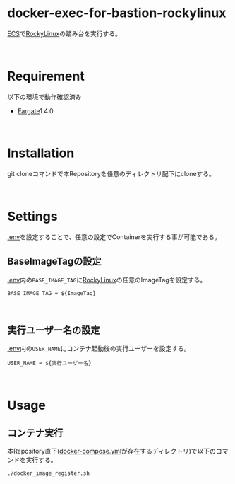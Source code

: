 # docker-exec-for-bastion-rockylinux
[ECS](https://docs.aws.amazon.com/ja_jp/AmazonECS/latest/developerguide/Welcome.html)で[RockyLinux](https://rockylinux.org/ja/)の踏み台を実行する。

<br>

# Requirement
以下の環境で動作確認済み<br>
- [Fargate](https://docs.aws.amazon.com/ja_jp/AmazonECS/latest/userguide/what-is-fargate.html)1.4.0

<br>

# Installation
git cloneコマンドで本Repositoryを任意のディレクトリ配下にcloneする。

<br>

# Settings
[.env](./.env)を設定することで、任意の設定でContainerを実行する事が可能である。

## BaseImageTagの設定
[.env](./.env)内の`BASE_IMAGE_TAG`に[RockyLinux](https://hub.docker.com/_/rockylinux/tags)の任意のImageTagを設定する。

```
BASE_IMAGE_TAG = ${ImageTag}
```

<br>

## 実行ユーザー名の設定
[.env](./.env)内の`USER_NAME`にコンテナ起動後の実行ユーザーを設定する。

```
USER_NAME = ${実行ユーザー名}
```

<br>

# Usage

## コンテナ実行
本Repository直下([docker-compose.yml](./docker-compose.yml)が存在するディレクトリ)で以下のコマンドを実行する。

```bash
./docker_image_register.sh
```

<br>
